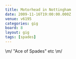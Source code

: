 ```yaml
---
title: Motorhead in Nottingham
date: 2009-11-16T19:00:00.000Z
venue: v6195
categories: gig
board: 8
layout: gig
tags: [spades]
---
```

\m/ "Ace of Spades" etc \m/